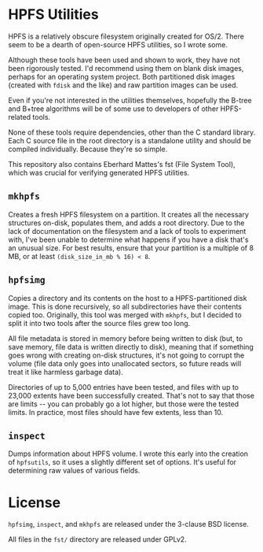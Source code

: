 # HPFS Utilities

HPFS is a relatively obscure filesystem originally created for OS/2. There seem to be a dearth of open-source HPFS utilities, so I wrote some. 

Although these tools have been used and shown to work, they have not been rigorously tested. I'd recommend using them on blank disk images, perhaps for an operating system project. Both partitioned disk images (created with `fdisk` and the like) and raw partition images can be used. 

Even if you're not interested in the utilities themselves, hopefully the B-tree and B+tree algorithms will be of some use to developers of other HPFS-related tools. 

None of these tools require dependencies, other than the C standard library. Each C source file in the root directory is a standalone utility and should be compiled individually. Because they're so simple. 

This repository also contains Eberhard Mattes's fst (File System Tool), which was crucial for verifying generated HPFS utilities. 

## `mkhpfs`

Creates a fresh HPFS filesystem on a partition. It creates all the necessary structures on-disk, populates them, and adds a root directory. Due to the lack of documentation on the filesystem and a lack of tools to experiment with, I've been unable to determine what happens if you have a disk that's an unusual size. For best results, ensure that your partition is a multiple of 8 MB, or at least `(disk_size_in_mb % 16) < 8`. 

## `hpfsimg`

Copies a directory and its contents on the host to a HPFS-partitioned disk image. This is done recursively, so all subdirectories have their contents copied too. Originally, this tool was merged with `mkhpfs`, but I decided to split it into two tools after the source files grew too long. 

All file metadata is stored in memory before being written to disk (but, to save memory, file data is written directly to disk), meaning that if something goes wrong with creating on-disk structures, it's not going to corrupt the volume (file data only goes into unallocated sectors, so future reads will treat it like harmless garbage data). 

Directories of up to 5,000 entries have been tested, and files with up to 23,000 extents have been successfully created. That's not to say that those are limits -- you can probably go a lot higher, but those were the tested limits. In practice, most files should have few extents, less than 10. 

## `inspect`

Dumps information about HPFS volume. I wrote this early into the creation of `hpfsutils`, so it uses a slightly different set of options. It's useful for determining raw values of various fields. 

# License

`hpfsimg`, `inspect`, and `mkhpfs` are released under the 3-clause BSD license. 

All files in the `fst/` directory are released under GPLv2. 